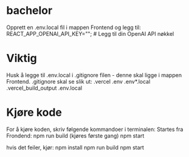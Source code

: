 # bachelor
Opprett en .env.local fil i mappen Frontend og legg til:
REACT_APP_OPENAI_API_KEY=""; # Legg til din OpenAI API nøkkel

# Viktig
Husk å legge til .env.local i .gitignore filen - denne skal ligge i mappen Frontend. .gitignore skal se slik ut:
.vercel
.env
.env*.local
.vercel_build_output
.env.local


# Kjøre kode
For å kjøre koden, skriv følgende kommandoer i terminalen:
Startes fra Frondend: 
npm run build (kjøres første gang)
npm start

hvis det feiler, kjør: 
npm install
npm run build
npm start

